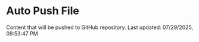 # Auto Push File

Content that will be pushed to GitHub repository.
Last updated: 07/29/2025, 09:53:47 PM